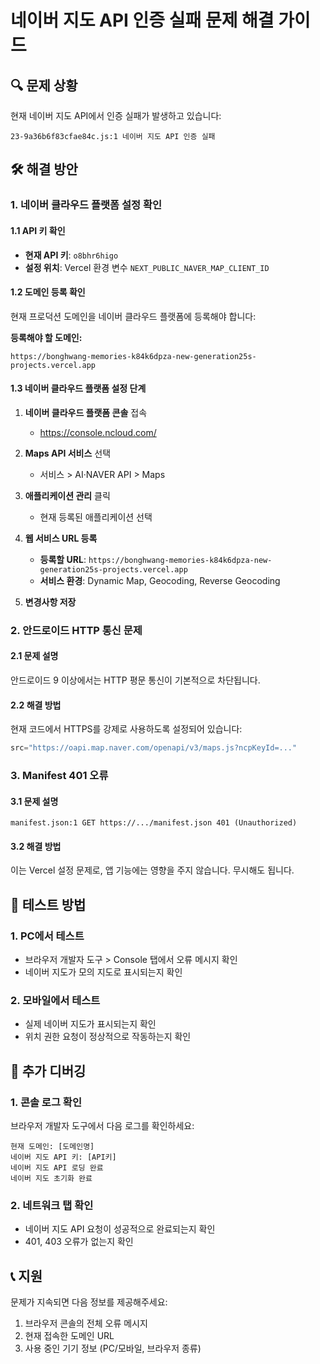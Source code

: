 # 네이버 지도 API 인증 실패 문제 해결 가이드

## 🔍 문제 상황

현재 네이버 지도 API에서 인증 실패가 발생하고 있습니다:
```
23-9a36b6f83cfae84c.js:1 네이버 지도 API 인증 실패
```

## 🛠️ 해결 방안

### 1. 네이버 클라우드 플랫폼 설정 확인

#### 1.1 API 키 확인
- **현재 API 키**: `o8bhr6higo`
- **설정 위치**: Vercel 환경 변수 `NEXT_PUBLIC_NAVER_MAP_CLIENT_ID`

#### 1.2 도메인 등록 확인
현재 프로덕션 도메인을 네이버 클라우드 플랫폼에 등록해야 합니다:

**등록해야 할 도메인:**
```
https://bonghwang-memories-k84k6dpza-new-generation25s-projects.vercel.app
```

#### 1.3 네이버 클라우드 플랫폼 설정 단계

1. **네이버 클라우드 플랫폼 콘솔** 접속
   - https://console.ncloud.com/

2. **Maps API 서비스** 선택
   - 서비스 > AI·NAVER API > Maps

3. **애플리케이션 관리** 클릭
   - 현재 등록된 애플리케이션 선택

4. **웹 서비스 URL 등록**
   - **등록할 URL**: `https://bonghwang-memories-k84k6dpza-new-generation25s-projects.vercel.app`
   - **서비스 환경**: Dynamic Map, Geocoding, Reverse Geocoding

5. **변경사항 저장**

### 2. 안드로이드 HTTP 통신 문제

#### 2.1 문제 설명
안드로이드 9 이상에서는 HTTP 평문 통신이 기본적으로 차단됩니다.

#### 2.2 해결 방법
현재 코드에서 HTTPS를 강제로 사용하도록 설정되어 있습니다:
```javascript
src="https://oapi.map.naver.com/openapi/v3/maps.js?ncpKeyId=..."
```

### 3. Manifest 401 오류

#### 3.1 문제 설명
```
manifest.json:1 GET https://.../manifest.json 401 (Unauthorized)
```

#### 3.2 해결 방법
이는 Vercel 설정 문제로, 앱 기능에는 영향을 주지 않습니다. 무시해도 됩니다.

## 📱 테스트 방법

### 1. PC에서 테스트
- 브라우저 개발자 도구 > Console 탭에서 오류 메시지 확인
- 네이버 지도가 모의 지도로 표시되는지 확인

### 2. 모바일에서 테스트
- 실제 네이버 지도가 표시되는지 확인
- 위치 권한 요청이 정상적으로 작동하는지 확인

## 🔧 추가 디버깅

### 1. 콘솔 로그 확인
브라우저 개발자 도구에서 다음 로그를 확인하세요:
```
현재 도메인: [도메인명]
네이버 지도 API 키: [API키]
네이버 지도 API 로딩 완료
네이버 지도 초기화 완료
```

### 2. 네트워크 탭 확인
- 네이버 지도 API 요청이 성공적으로 완료되는지 확인
- 401, 403 오류가 없는지 확인

## 📞 지원

문제가 지속되면 다음 정보를 제공해주세요:
1. 브라우저 콘솔의 전체 오류 메시지
2. 현재 접속한 도메인 URL
3. 사용 중인 기기 정보 (PC/모바일, 브라우저 종류)